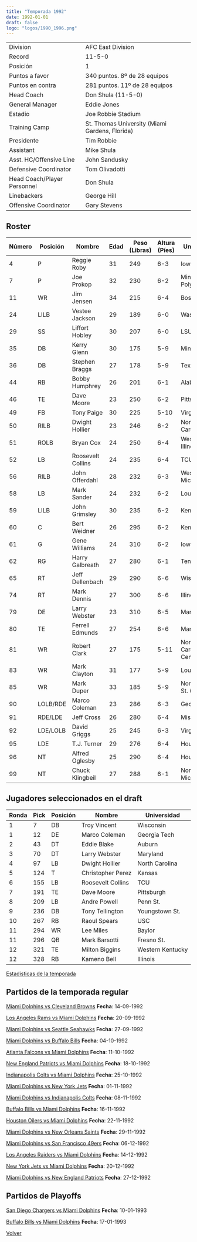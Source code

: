 ```yaml
---
title: "Temporada 1992"
date: 1992-01-01
draft: false
logo: "logos/1990_1996.png"
---
```


|                      |                      |
|-------------------------|---------------------------|
| Division               | AFC East Division            |
| Record                 | 11-5-0              |
| Posición               | 1            |
| Puntos a favor         | 340 puntos. 8º de 28 equipos           |
| Puntos en contra       | 281 puntos. 11º de 28 equipos       |
| Head Coach             | Don Shula (11-5-0)               |
| General Manager        | Eddie Jones      |
| Estadio                | Joe Robbie Stadium             |
| Training Camp          | St. Thomas University (Miami Gardens, Florida)        |
| Presidente | Tim Robbie |
| Assistant | Mike Shula |
| Asst. HC/Offensive Line | John Sandusky |
| Defensive Coordinator | Tom Olivadotti |
| Head Coach/Player Personnel | Don Shula |
| Linebackers | George Hill |
| Offensive Coordinator | Gary Stevens |


## Roster

| Número | Posición | Nombre           | Edad | Peso (Libras) | Altura (Píes) | Universidad          |
|--------|----------|------------------|------|---------------|---------------|----------------------|
| 4 | P | Reggie Roby | 31 | 249 | 6-3 | Iowa |
| 7 | P | Joe Prokop | 32 | 230 | 6-2 | Minnesota,Cal Poly-Pomona |
| 11 | WR | Jim Jensen | 34 | 215 | 6-4 | Boston Univ. |
| 24 | LILB | Vestee Jackson | 29 | 189 | 6-0 | Washington |
| 29 | SS | Liffort Hobley | 30 | 207 | 6-0 | LSU |
| 35 | DB | Kerry Glenn | 30 | 175 | 5-9 | Minnesota |
| 36 | DB | Stephen Braggs | 27 | 178 | 5-9 | Texas |
| 44 | RB | Bobby Humphrey | 26 | 201 | 6-1 | Alabama |
| 46 | TE | Dave Moore | 23 | 250 | 6-2 | Pittsburgh |
| 49 | FB | Tony Paige | 30 | 225 | 5-10 | Virginia Tech |
| 50 | RILB | Dwight Hollier | 23 | 246 | 6-2 | North Carolina |
| 51 | ROLB | Bryan Cox | 24 | 250 | 6-4 | Western Illinois |
| 52 | LB | Roosevelt Collins | 24 | 235 | 6-4 | TCU |
| 56 | RILB | John Offerdahl | 28 | 232 | 6-3 | Western Michigan |
| 58 | LB | Mark Sander | 24 | 232 | 6-2 | Louisville |
| 59 | LILB | John Grimsley | 30 | 235 | 6-2 | Kentucky |
| 60 | C | Bert Weidner | 26 | 295 | 6-2 | Kent St. |
| 61 | G | Gene Williams | 24 | 310 | 6-2 | Iowa St. |
| 62 | RG | Harry Galbreath | 27 | 280 | 6-1 | Tennessee |
| 65 | RT | Jeff Dellenbach | 29 | 290 | 6-6 | Wisconsin |
| 74 | RT | Mark Dennis | 27 | 300 | 6-6 | Illinois |
| 79 | DE | Larry Webster | 23 | 310 | 6-5 | Maryland |
| 80 | TE | Ferrell Edmunds | 27 | 254 | 6-6 | Maryland |
| 81 | WR | Robert Clark | 27 | 175 | 5-11 | North Carolina Central |
| 83 | WR | Mark Clayton | 31 | 177 | 5-9 | Louisville |
| 85 | WR | Mark Duper | 33 | 185 | 5-9 | Northwestern St. (LA) |
| 90 | LOLB/RDE | Marco Coleman | 23 | 286 | 6-3 | Georgia Tech |
| 91 | RDE/LDE | Jeff Cross | 26 | 280 | 6-4 | Missouri |
| 92 | LDE/LOLB | David Griggs | 25 | 245 | 6-3 | Virginia |
| 95 | LDE | T.J. Turner | 29 | 276 | 6-4 | Houston |
| 96 | NT | Alfred Oglesby | 25 | 290 | 6-4 | Houston |
| 99 | NT | Chuck Klingbeil | 27 | 288 | 6-1 | Northern Michigan |


## Jugadores seleccionados en el draft

| Ronda | Pick | Posición | Nombre           | Universidad          |
|-------|------|----------|------------------|----------------------|
| 1 | 7 | DB | Troy Vincent | Wisconsin |
| 1 | 12 | DE | Marco Coleman | Georgia Tech |
| 2 | 43 | DT | Eddie Blake | Auburn |
| 3 | 70 | DT | Larry Webster | Maryland |
| 4 | 97 | LB | Dwight Hollier | North Carolina |
| 5 | 124 | T | Christopher Perez | Kansas |
| 6 | 155 | LB | Roosevelt Collins | TCU |
| 7 | 191 | TE | Dave Moore | Pittsburgh |
| 8 | 209 | LB | Andre Powell | Penn St. |
| 9 | 236 | DB | Tony Tellington | Youngstown St. |
| 10 | 267 | RB | Raoul Spears | USC |
| 11 | 294 | WR | Lee Miles | Baylor |
| 11 | 296 | QB | Mark Barsotti | Fresno St. |
| 12 | 321 | TE | Milton Biggins | Western Kentucky |
| 12 | 328 | RB | Kameno Bell | Illinois |



[Estadisticas de la temporada](/historia/stats/1992)

## Partidos de la temporada regular

[Miami Dolphins vs Cleveland Browns](/historia/partidos/mia-cle-19920914) **Fecha**: 14-09-1992

[Los Angeles Rams vs Miami Dolphins](/historia/partidos/lar-mia-19920920) **Fecha**: 20-09-1992

[Miami Dolphins vs Seattle Seahawks](/historia/partidos/mia-sea-19920927) **Fecha**: 27-09-1992

[Miami Dolphins vs Buffalo Bills](/historia/partidos/mia-buf-19921004) **Fecha**: 04-10-1992

[Atlanta Falcons vs Miami Dolphins](/historia/partidos/atl-mia-19921011) **Fecha**: 11-10-1992

[New England Patriots vs Miami Dolphins](/historia/partidos/ne-mia-19921018) **Fecha**: 18-10-1992

[Indianapolis Colts vs Miami Dolphins](/historia/partidos/ind-mia-19921025) **Fecha**: 25-10-1992

[Miami Dolphins vs New York Jets](/historia/partidos/mia-nyj-19921101) **Fecha**: 01-11-1992

[Miami Dolphins vs Indianapolis Colts](/historia/partidos/mia-ind-19921108) **Fecha**: 08-11-1992

[Buffalo Bills vs Miami Dolphins](/historia/partidos/buf-mia-19921116) **Fecha**: 16-11-1992

[Houston Oilers vs Miami Dolphins](/historia/partidos/hou-mia-19921122) **Fecha**: 22-11-1992

[Miami Dolphins vs New Orleans Saints](/historia/partidos/mia-no-19921129) **Fecha**: 29-11-1992

[Miami Dolphins vs San Francisco 49ers](/historia/partidos/mia-sf-19921206) **Fecha**: 06-12-1992

[Los Angeles Raiders vs Miami Dolphins](/historia/partidos/rai-mia-19921214) **Fecha**: 14-12-1992

[New York Jets vs Miami Dolphins](/historia/partidos/nyj-mia-19921220) **Fecha**: 20-12-1992

[Miami Dolphins vs New England Patriots](/historia/partidos/mia-ne-19921227) **Fecha**: 27-12-1992




## Partidos de Playoffs

[San Diego Chargers vs Miami Dolphins](/historia/partidos/sd-mia-19930110) **Fecha**: 10-01-1993

[Buffalo Bills vs Miami Dolphins](/historia/partidos/buf-mia-19930117) **Fecha**: 17-01-1993




[Volver](/historia)